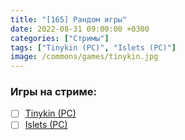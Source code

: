 ```yaml
---
title: "[165] Рандом игры"
date: 2022-08-31 09:00:00 +0300
categories: ["Стримы"]
tags: ["Tinykin (PC)", "Islets (PC)"]
image: /commons/games/tinykin.jpg
---
```


### Игры на стриме:
+ [ ] [Tinykin (PC)](/tags/tinykin-pc)
+ [ ] [Islets (PC)](/tags/islets-pc)
